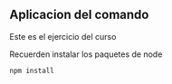 ## Aplicacion del comando

Este es el ejercicio del curso

Recuerden instalar los paquetes de node

```
npm install
```